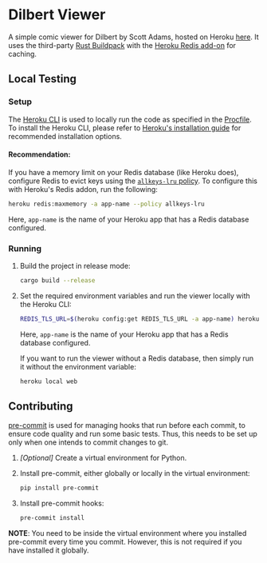 # Dilbert Viewer

A simple comic viewer for Dilbert by Scott Adams, hosted on Heroku [here](https://dilbert-viewer.herokuapp.com).
It uses the third-party [Rust Buildpack](https://elements.heroku.com/buildpacks/emk/heroku-buildpack-rust) with the [Heroku Redis add-on](https://elements.heroku.com/addons/heroku-redis) for caching.

## Local Testing
### Setup
The [Heroku CLI](https://devcenter.heroku.com/articles/heroku-cli) is used to locally run the code as specified in the [Procfile](./Procfile).
To install the Heroku CLI, please refer to [Heroku's installation guide](https://devcenter.heroku.com/articles/heroku-cli#download-and-install) for recommended installation options.

#### Recommendation:
If you have a memory limit on your Redis database (like Heroku does), configure Redis to evict keys using the [`allkeys-lru` policy](https://redis.io/docs/reference/eviction/).
To configure this with Heroku's Redis addon, run the following:
```sh
heroku redis:maxmemory -a app-name --policy allkeys-lru
```
Here, `app-name` is the name of your Heroku app that has a Redis database configured.

### Running
1. Build the project in release mode:
    ```sh
    cargo build --release
    ```

2. Set the required environment variables and run the viewer locally with the Heroku CLI:
    ```sh
    REDIS_TLS_URL=$(heroku config:get REDIS_TLS_URL -a app-name) heroku local web
    ```
    Here, `app-name` is the name of your Heroku app that has a Redis database configured.
    
    If you want to run the viewer without a Redis database, then simply run it without the environment variable:
    ```sh
    heroku local web
    ```

## Contributing
[pre-commit](https://pre-commit.com/) is used for managing hooks that run before each commit, to ensure code quality and run some basic tests.
Thus, this needs to be set up only when one intends to commit changes to git.

1. *[Optional]* Create a virtual environment for Python.

2. Install pre-commit, either globally or locally in the virtual environment:
    ```sh
    pip install pre-commit
    ```

3. Install pre-commit hooks:
    ```sh
    pre-commit install
    ```

**NOTE**: You need to be inside the virtual environment where you installed pre-commit every time you commit.
However, this is not required if you have installed it globally.
